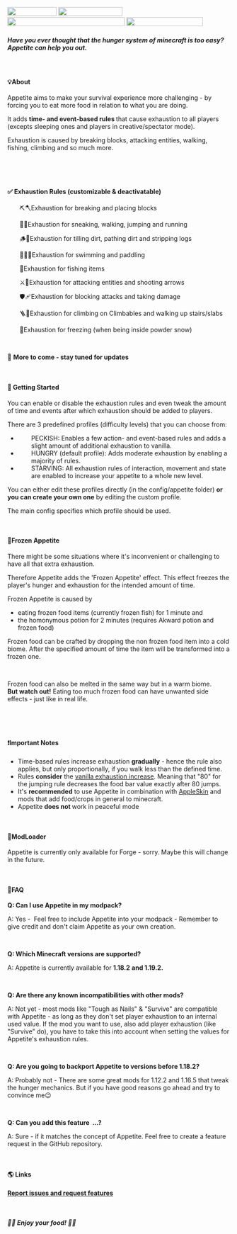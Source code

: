 <p><img src="https://shields.io/badge/-ModLoader:%20Forge-lightgrey" alt="" width="111" height="20" />&nbsp;<img src="https://img.shields.io/badge/-Minecraft%201.18.2,%201.19.2-green" alt="" width="145" height="20" />&nbsp;<img src="https://shields.io/badge/-More%20versions%20&amp;%20features%20are%20work%20in%20progress-informational" alt="" width="265" height="20" />&nbsp;<img src="https://shields.io/badge/-Required%20on%20client%20and%20server%20-critical" alt="" width="173" height="20" />&nbsp;</p>
<h5><strong>Have you ever thought that the hunger system of minecraft is too easy? Appetite can help you out.</strong></h5>
<p><span style="font-weight: 400;">&nbsp;</span></p>
<h4><b>💡<strong>About</strong></b></h4>
<p><span style="font-weight: 400;">Appetite aims to make your survival experience more challenging - by forcing you to eat more food in relation to what you are doing.</span></p>
<p><span style="font-weight: 400;">It adds <strong>time- and event-based rules </strong>that cause exhaustion&nbsp;to all players (excepts sleeping ones and players in creative/spectator mode).</span></p>
<p><span style="font-weight: 400;">Exhaustion is caused by breaking blocks, attacking entities, walking, fishing, climbing and so much more.</span></p>
<p>&nbsp;</p>
<p>&nbsp;</p>
<h4><strong>✅ Exhaustion Rules&nbsp;</strong>(customizable &amp; deactivatable)</h4>
<p>&nbsp; &nbsp; &nbsp; &nbsp;⛏️🪓Exhaustion for breaking and placing blocks</p>
<p>&nbsp; &nbsp; &nbsp; &nbsp;🚶🏃Exhaustion for sneaking, walking, jumping and running</p>
<p>&nbsp; &nbsp; &nbsp; &nbsp;🪵🌱Exhaustion for tilling dirt, pathing dirt and stripping logs</p>
<p>&nbsp; &nbsp; &nbsp; &nbsp;🏊🏻⛵Exhaustion for swimming and paddling</p>
<p>&nbsp; &nbsp; &nbsp; &nbsp;🐡Exhaustion for fishing items</p>
<p>&nbsp; &nbsp; &nbsp; &nbsp;⚔️🏹Exhaustion for attacking entities and shooting arrows</p>
<p>&nbsp; &nbsp; &nbsp; &nbsp;🛡️️&zwj;🩹Exhaustion for blocking attacks and taking damage</p>
<p>&nbsp; &nbsp; &nbsp; &nbsp;🪜🌿Exhaustion for climbing on Climbables and walking up stairs/slabs</p>
<p>&nbsp; &nbsp; &nbsp; &nbsp;🥶Exhaustion for freezing (when being inside powder snow)</p>
<p class="LC20lb MBeuO DKV0Md">&nbsp;</p>
<p class="LC20lb MBeuO DKV0Md">🔔&nbsp;<strong>More to come - stay tuned for updates&nbsp;</strong></p>
<p>&nbsp;</p>
<h4><b>📖 <strong>Getting Started</strong></b></h4>
<p><span style="font-weight: 400;">You can enable or disable the exhaustion rules and even tweak the amount of time and events after which exhaustion should be added to players.</span></p>
<p><span style="font-weight: 400;">There are 3 predefined profiles (difficulty levels) that you can choose from</span><span style="font-weight: 400;">:</span></p>
<ul>
<li style="padding-left: 30px;">PECKISH: Enables a few action- and event-based rules and adds a slight amount of additional exhaustion to vanilla.</li>
<li style="padding-left: 30px;">HUNGRY (default profile): Adds moderate exhaustion by enabling a majority of rules.</li>
<li style="padding-left: 30px;">STARVING: All exhaustion rules of interaction, movement and state are enabled to increase your appetite to a whole new level.</li>
</ul>
<p><span style="font-weight: 400;">You can either edit these profiles directly (in the config/appetite folder) <strong>or you can create your own one</strong> by editing the custom profile. </span></p>
<p><span style="font-weight: 400;">The main config specifies which profile should be used.</span></p>
<p>&nbsp;</p>
<h4><strong><b>🧊</b>Frozen Appetite</strong></h4>
<p>There might be some situations where it's inconvenient or challenging to have all that extra exhaustion.&nbsp;</p>
<p>Therefore Appetite adds the 'Frozen Appetite' effect. This effect freezes the player's hunger and exhaustion for the intended amount of time.</p>
<p>Frozen Appetite is caused by</p>
<ul>
<li>eating frozen food items (currently frozen fish) for 1 minute and</li>
<li>the homonymous potion for 2 minutes (requires Akward potion and frozen food)</li>
</ul>
<p>Frozen food can be crafted by dropping the non frozen food item into a cold biome. After the specified amount of time the item will be transformed into a frozen one.&nbsp;</p>
<p>&nbsp;</p>
<p>Frozen food can also be melted in the same way but in a warm biome.<br /><strong>But watch out!</strong> Eating too much frozen food can have unwanted side effects - just like in real life.</p>
<p>&nbsp;</p>
<p>&nbsp;</p>
<h4><b>❗<strong>Important Notes</strong></b></h4>
<ul>
<li>Time-based rules increase exhaustion <strong>gradually</strong> - hence the rule also applies, but only proportionally, if you walk less than the defined time.</li>
<li>Rules <strong>consider</strong> the <a href="https://minecraft.fandom.com/wiki/Hunger#Exhaustion_level_increase">vanilla exhaustion increase</a>. Meaning that "80" for the jumping rule decreases the food bar value exactly after 80 jumps.</li>
<li>It's <strong>recommended</strong> to use Appetite in combination with <a href="https://www.curseforge.com/minecraft/mc-mods/appleskin">AppleSkin</a> and mods that add food/crops in general to minecraft.</li>
<li>Appetite&nbsp;<strong>does not&nbsp;</strong>work in peaceful mode</li>
</ul>
<p>&nbsp;</p>
<h4><span style="font-weight: 400;">🔨</span><strong><b>ModLoader</b></strong></h4>
<p><span style="font-weight: 400;">Appetite is currently only available for Forge - sorry. Maybe this will change in the future.</span></p>
<p>&nbsp;</p>
<h4><b>📝<strong>FAQ</strong></b></h4>
<div class="spoiler">
<p><strong><b>Q: Can I use Appetite in my modpack?</b></strong></p>
<p><span style="font-weight: 400;">A: Yes -&nbsp; Feel free to include Appetite into your modpack - Remember to give credit and don't claim Appetite as your own creation.</span></p>
<p>&nbsp;</p>
<p><strong><b>Q: Which Minecraft versions are supported?</b></strong></p>
<p><span style="font-weight: 400;">A: Appetite is currently available for </span><b>1.18.2</b> <b>and 1.19.2.</b></p>
<p>&nbsp;</p>
<p><strong>Q: Are there any known incompatibilities with other mods?</strong></p>
<p>A: Not yet - most mods like "Tough as Nails" &amp; "Survive" are compatible with Appetite - as long as they don't set player exhaustion to an internal used value. If the mod you want to use, also add player exhaustion (like "Survive" do), you have to take this into account when setting the values for Appetite's exhaustion rules.</p>
<p>&nbsp;</p>
<p><strong><b>Q: Are you going to backport Appetite to versions before 1.18.2?</b></strong></p>
<p><span style="font-weight: 400;">A: Probably not - There are some great mods for 1.12.2 and 1.16.5 that tweak the hunger mechanics. But if you have good reasons go ahead and try to convince me😉</span></p>
<p>&nbsp;</p>
<p><strong><b>Q: Can you add this feature&nbsp; ...?</b></strong></p>
<p><span style="font-weight: 400;">A: Sure - if it matches the concept of Appetite. Feel free to create a feature request in the GitHub repository.</span></p>
</div>
<p>&nbsp;</p>
<h4><b>🌎 <strong>Links</strong></b></h4>
<p><a href="https://github.com/CCr4ft3r/appetite/issues"><b>Report issues and request features</b></a></p>
<p>&nbsp;</p>
<h5><strong> 🍏🍪 Enjoy your food! 🍗🥐</strong></h5>